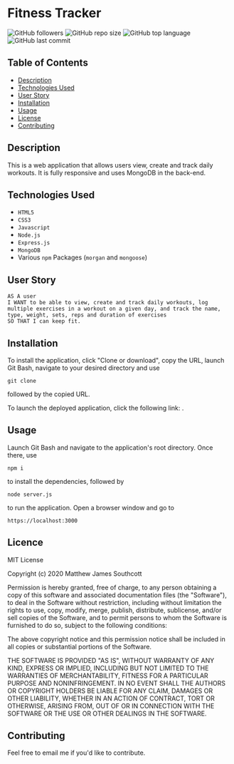# Fitness Tracker

![GitHub followers](https://img.shields.io/github/followers/mjsouthcott?label=Follow&style=social)
![GitHub repo size](https://img.shields.io/github/repo-size/mjsouthcott/17-fitness-tracker)
![GitHub top language](https://img.shields.io/github/languages/top/mjsouthcott/17-fitness-tracker)
![GitHub last commit](https://img.shields.io/github/last-commit/mjsouthcott/17-fitness-tracker)

## Table of Contents

* [Description](#description)
* [Technologies Used](#technologies-used)
* [User Story](#user-story)
* [Installation](#installation)
* [Usage](#usage)
* [License](#licence)
* [Contributing](#contributing)

## Description

This is a web application that allows users view, create and track daily workouts. It is fully responsive and uses MongoDB in the back-end.

## Technologies Used

* `HTML5`
* `CSS3`
* `Javascript`
* `Node.js`
* `Express.js`
* `MongoDB`
* Various `npm` Packages (`morgan` and `mongoose`)

## User Story

```
AS A user
I WANT to be able to view, create and track daily workouts, log multiple exercises in a workout on a given day, and track the name, type, weight, sets, reps and duration of exercises
SO THAT I can keep fit.
```

## Installation

To install the application, click "Clone or download", copy the URL, launch Git Bash, navigate to your desired directory and use
```
git clone
```
followed by the copied URL.

To launch the deployed application, click the following link: .

## Usage

Launch Git Bash and navigate to the application's root directory. Once there, use
```
npm i
```
to install the dependencies, followed by
```
node server.js
```
to run the application. Open a browser window and go to
```
https://localhost:3000
```
## Licence

MIT License

Copyright (c) 2020 Matthew James Southcott

Permission is hereby granted, free of charge, to any person obtaining a copy of this software and associated documentation files (the "Software"), to deal in the Software without restriction, including without limitation the rights to use, copy, modify, merge, publish, distribute, sublicense, and/or sell copies of the Software, and to permit persons to whom the Software is furnished to do so, subject to the following conditions:

The above copyright notice and this permission notice shall be included in all copies or substantial portions of the Software.

THE SOFTWARE IS PROVIDED "AS IS", WITHOUT WARRANTY OF ANY KIND, EXPRESS OR IMPLIED, INCLUDING BUT NOT LIMITED TO THE WARRANTIES OF MERCHANTABILITY, FITNESS FOR A PARTICULAR PURPOSE AND NONINFRINGEMENT. IN NO EVENT SHALL THE AUTHORS OR COPYRIGHT HOLDERS BE LIABLE FOR ANY CLAIM, DAMAGES OR OTHER LIABILITY, WHETHER IN AN ACTION OF CONTRACT, TORT OR OTHERWISE, ARISING FROM, OUT OF OR IN CONNECTION WITH THE SOFTWARE OR THE USE OR OTHER DEALINGS IN THE SOFTWARE.

## Contributing

Feel free to email me if you'd like to contribute.
